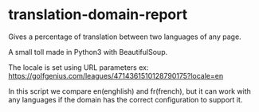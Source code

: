 # translation-domain-report
Gives a percentage of translation between two languages of any page.

A small toll made in Python3 with BeautifulSoup.

The locale is set using URL parameters ex: https://golfgenius.com/leagues/4714361510128790175?locale=en

In this script we compare en(enghlish) and fr(french), but it can work with any languages if the domain has the correct configuration to support it.











